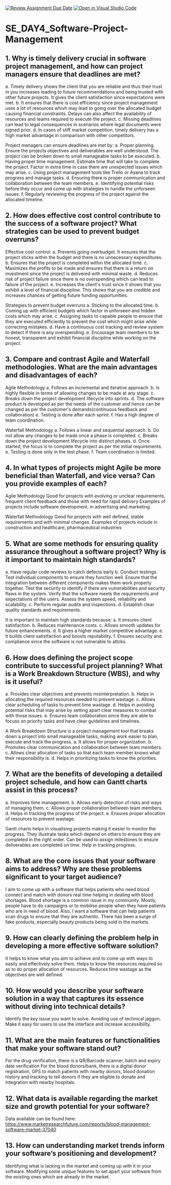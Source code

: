[![Review Assignment Due Date](https://classroom.github.com/assets/deadline-readme-button-22041afd0340ce965d47ae6ef1cefeee28c7c493a6346c4f15d667ab976d596c.svg)](https://classroom.github.com/a/9pw6JKcu)
[![Open in Visual Studio Code](https://classroom.github.com/assets/open-in-vscode-2e0aaae1b6195c2367325f4f02e2d04e9abb55f0b24a779b69b11b9e10269abc.svg)](https://classroom.github.com/online_ide?assignment_repo_id=18630159&assignment_repo_type=AssignmentRepo)
# SE_DAY4_Software-Project-Management
## 1. Why is timely delivery crucial in software project management, and how can project managers ensure that deadlines are met?

a. Timely delivery shows the client that you are reliable and thus their trust in you increases leading to future recommendations and being trusted with other future projects. It gives the client satisfaction since expectations were met.
b. It ensures that there is cost efficiency since project management uses a lot of resources whivh may lead to going over the allocated budget causing financial constraints. Delays can also affect the availability of resources and teams required to execute the project.
c. Missing deadlines can lead to legal consequences in scenarios where legal documents were signed prior.
d. In cases of stiff market competition, timely delivery has a high market advantage in comparison with other competitors.

Project managers can ensure deadlines are met by:
a. Proper planning. Ensure the projects objectives and deliverables are well understood. The project can be broken down to small manageable tasks to be executed.
b. Having proper time management. Estimate time that will take to complete the project. Factor in extra time in case there are unexpected issues which may arise.
c. Using project management tools like Trello or Asana to track progress and manage tasks.
d. Ensuring there is proper communication and collaboration between the team members.
e. Identifying potential risks before they occur and come up with strategies to handle the unforseen issues.
f. Regularly reviewing the progress of the project against the allocated timeline.

## 2. How does effective cost control contribute to the success of a software project? What strategies can be used to prevent budget overruns?

Effective cost control:
a. Prevents going overbudget. It ensures that the project sticks within the budget and there is no unnecessary expenditures.
b. Ensures that the project is completed within the allocated time.
c. Maximizes the profits to be made and ensures that there is a return on investment since the project is delivered with minimal waste.
d. Reduces risk of project failure since there is no overspending which can lead to failure of the project.
e. Increases the client's trust since it shows that you exhibit a level of financial discipline. This shows that you are credible and increases chances of getting future funding opportunities.

Strategies to prevent budget overruns
a. Sticking to the allocated time.
b. Coming up with efficient budgets which factor in unforseen and hidden costs which may arise.
c. Assigning tasks to capable people to ensure that they are executed efficiently to prevent the cost which might arise while correcting mistakes.
d. Have a continuous cost tracking and review system to detect if there is any overspending.
e. Encourage team members to be honest, transparent and exhibit financial discipline while working on the project.

## 3. Compare and contrast Agile and Waterfall methodologies. What are the main advantages and disadvantages of each?

Agile Methodology
a. Follows an incremental and iterative approach.
b. Is highly flexible in terms of allowing changes to be made at any stage.
c. Breaks down the project development lifecycle into sprints.
d. The software product is developed as per the needs of the customer and hence can be changed as per the customer's demands(continuous feedback and collaboration)
e. Testing is done after each sprint.
f. Has a high degree of team coordination.

Waterfall Methodology
a. Follows a linear and sequential approach.
b. Do not allow any changes to be made once a phase is completed.
c. Breaks down the project development lifecycle into distinct phases.
d. Once started, the focus is to complete the project as per the initial requirements.
e. Testing is done only in the test phase.
f. Team coordination is limited.

## 4. In what types of projects might Agile be more beneficial than Waterfall, and vice versa? Can you provide examples of each?

Agile Methodology
Good for projects with evolving or unclear requirements, frequent client feedback and those with need for rapid delivery
Examples of projects include software development, in advertising and marketing.

Waterfall Methodology
Good for projects with well defined, stable requirements and with minimal changes.
Examples of projects include in construction and healthcare, pharmaceutical industries

## 5. What are some methods for ensuring quality assurance throughout a software project? Why is it important to maintain high standards?

a. Have regular code reviews to catch defects early
b. Conduct testings. Test individual components to ensure they function well. Ensure that the integration between different components makes them work properly together. Test the security to identify if there are vulnerabilities and security flaws in the system. Verify that the software meets the requirements and expectations of the users. Assess the system speed, reliability and scalability.
c. Perform regular audits and inspections.
d. Establish clear quality standards and requirements.

 It is important to maintain high standards because:
 a. It ensures client satisfaction.
 b. Reduces maintenance costs.
 c. Allows smooth updates for future enhancements.
 d. It gives a higher market competitive advantage.
 e. It builds client satistfaction and boosts reputability.
 f. Ensures security and compliance since the software is not vulnerable to attcks.

## 6. How does defining the project scope contribute to successful project planning? What is a Work Breakdown Structure (WBS), and why is it useful?

a. Provides clear objectives and prevents misinterpretation.
b. Helps in allocating the required resources needed to prevent wastage.
c. Allows clear scheduling of tasks to prevent time wastage.
d. Helps in avoiding potential risks that may arise by setting apart clear measures to combat with those issues.
e. Ensures team collaboration since they are able to focuss on priority tasks and have clear guidelines and timelines.

A Work Breakdown Structure is a project management tool that breaks down a project into small manageable tasks, making work easier to plan, execute and track the progress. 
a. It allows for proper organization. 
b. Promotes clear communication and collaboration between team members.
c. Allows clear allocation of tasks so that each team member knows what their responsibility is.
d. Helps in prioritizing tasks to know the priorities.

## 7. What are the benefits of developing a detailed project schedule, and how can Gantt charts assist in this process?

a. Improves time management.
b. Allows early detection of risks and ways of managing them.
c. Allows proper collaboration between team members.
d. Helps in tracking the progress of the project.
e. Ensures proper allocation of resources to prevent wastage.

Gantt charts helps in visualising projects making it easier to monitor the progress. They illustrate tasks which depend on others to ensure they are completed in the right order. Can be used to assign milestones to ensure deliverables are completed on time. Help in tracking progress. 

## 8. What are the core issues that your software aims to address? Why are these problems significant to your target audience?

I aim to come up with a software that helps patients who need blood connect and match with donors real time helping in dealing with blood shortages. Blood shortage is a common issue in my community. Mostly, people have to do campaigns or to mobilise people when they have patients who are in need of blood.
Also, I want a software that can help patients scan drugs to ensure that they are authentic. There has been a surge of fake products, especially beauty products being sold in the markets.

## 9. How can clearly defining the problem help in developing a more effective software solution?

It helps to know what you aim to achieve and to come up with ways to easily and effectively solve them.
Helps to know the resources required so as to do proper allocation of resources.
Reduces time wastage as the objectives are well defined.

## 10. How would you describe your software solution in a way that captures its essence without diving into technical details?

Identify the key issue you want to solve.
Avoiding use of technical jaggon. 
Make it easy for users to use the interface and increase accessibility.

## 11. What are the main features or functionalities that make your software stand out?

For the drug verification, there is a QR/Barcode scanner, batch and expiry date verification
For the blood donors/bank, there is a digital donor registration, GPS to match patients with nearby donors, blood donation history and tracking to tell donors if they are eligible to donate and integration with nearby hospitals.

## 12. What data is available regarding the market size and growth potential for your software?

Data available can be found here: https://www.marketresearchfuture.com/reports/blood-management-software-market-37040

## 13. How can understanding market trends inform your software’s positioning and development?

Identifying what is lacking in the market and coming up with it in your software.
Modifying some unique features to set apart your software from the existing ones which are already in the market.
